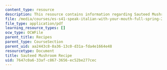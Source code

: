 ```yaml
---
content_type: resource
description: This resource contains information regarding Sauteed Mushroom Recipe.
file: /media/courses/es-s41-speak-italian-with-your-mouth-full-spring-2012/7647c0a633afc8673656ec52be277cec_MITES_S41S12_recipe_13c.pdf
file_type: application/pdf
learning_resource_types: []
ocw_type: OCWFile
parent_title: Recipes
parent_type: CourseSection
parent_uid: aa2443c8-8a36-13c0-d31a-fda4e1664e48
resourcetype: Document
title: Sauteed Mushroom Recipe
uid: 7647c0a6-33af-c867-3656-ec52be277cec
---
```

